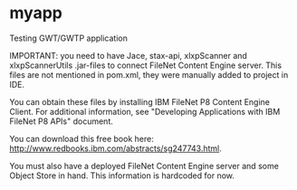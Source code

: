 # myapp
Testing GWT/GWTP application

IMPORTANT: you need to have Jace, stax-api, xlxpScanner and xlxpScannerUtils .jar-files to connect FileNet Content Engine server. This files are not mentioned in pom.xml, they were manually added to project in IDE.

You can obtain these files by installing IBM FileNet P8 Content Engine Client. For additional information, see "Developing Applications with IBM FileNet P8 APIs" document.

You can download this free book here: http://www.redbooks.ibm.com/abstracts/sg247743.html.


You must also have a deployed FileNet Content Engine server and some Object Store in hand. This information is hardcoded for now.
